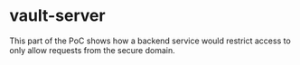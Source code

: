 # vault-server

This part of the PoC shows how a backend service would restrict access to only allow requests from the secure domain.
